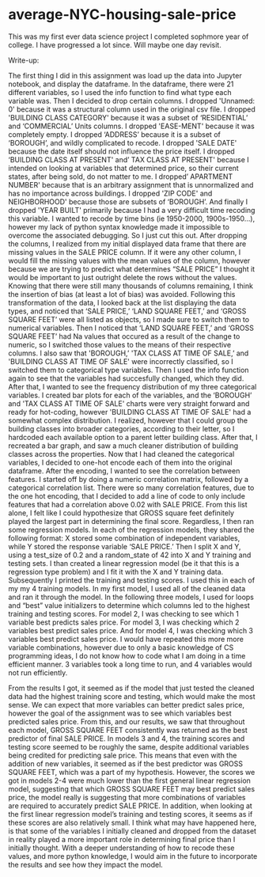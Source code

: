# average-NYC-housing-sale-price


This was my first ever data science project I completed sophmore year of college. I have progressed a lot since. Will maybe one day revisit.



Write-up:

The first thing I did in this assignment was load up the data into Jupyter notebook, and display the dataframe. In the dataframe, there were 21 different variables, so I used the info function to find what type each variable was. Then I decided to drop certain columns. I dropped 'Unnamed: 0' because it was a structural column used in the original csv file. I dropped 'BUILDING CLASS CATEGORY' because it was a subset of ‘RESIDENTIAL’ and ‘COMMERCIAL’ Units columns. I dropped 'EASE-MENT' because it was completely empty. I dropped ‘ADDRESS’ because it is a subset of ‘BOROUGH’, and wildly complicated to recode. I dropped 'SALE DATE' because the date itself should not influence the price itself. I dropped ‘BUILDING CLASS AT PRESENT' and’ TAX CLASS AT PRESENT' because I intended on looking at variables that determined price, so their current states, after being sold, do not matter to me. I dropped’ APARTMENT NUMBER' because that is an arbitrary assignment that is unnormalized and has no importance across buildings. I dropped 'ZIP CODE' and NEIGHBORHOOD' because those are subsets of ‘BOROUGH’. And finally I dropped 'YEAR BUILT' primarily because I had a very difficult time recoding this variable. I wanted to recode by time bins (ie 1950-2000, 1900s-1950…), however my lack of python syntax knowledge made it impossible to overcome the associated debugging. So I just cut this out. After dropping the columns, I realized from my initial displayed data frame that there are missing values in the SALE PRICE column. If it were any other column, I would fill the missing values with the mean values of the column, however because we are trying to predict what determines “SALE PRICE” I thought it would be important to just outright delete the rows without the values. Knowing that there were still many thousands of columns remaining, I think the insertion of bias (at least a lot of bias) was avoided. Following this transformation of the data, I looked back at the list displaying the data types, and noticed that ‘SALE PRICE,’ ‘LAND SQUARE FEET,’ and ‘GROSS SQUARE FEET’  were all listed as objects, so I made sure to switch them to numerical variables. Then I noticed that ‘LAND SQUARE FEET,’ and ‘GROSS SQUARE FEET’  had Na values that occured as a result of the change to numeric, so I switched those values to the means of their respective columns. I also saw that 'BOROUGH,’ 'TAX CLASS AT TIME OF SALE,’ and 'BUILDING CLASS AT TIME OF SALE' were incorrectly classified, so I switched them to categorical type variables. Then I used the info function again to see that the variables had succesfully changed, which they did. After that, I wanted to see the frequency distribution of my three categorical variables. I created bar plots for each of the variables, and the ‘BOROUGH’ and 'TAX CLASS AT TIME OF SALE' charts were very straight forward and ready for hot-coding, however 'BUILDING CLASS AT TIME OF SALE' had a somewhat complex distribution. I realized, however that I could group the building classes into broader categories, according to their letter, so I hardcoded each available option to a parent letter building class. After that, I recreated a bar graph, and saw a much cleaner distribution of building classes across the properties. Now that I had cleaned the categorical variables, I decided to one-hot encode each of them into the original dataframe. After the encoding, I wanted to see the correlation between features. I started off by doing a numeric correlation matrix, followed by a categorical correlation list. There were so many correlation features, due to the one hot encoding, that I decided to add a line of code to only include features that had a correlation above 0.02 with SALE PRICE. From this list alone, I felt like I could hypothesize that GROSS square feet definitely played the largest part in determining the final score. Regardless, I then ran some regression models. In each of the regression models, they shared the following format: X stored some combination of independent variables, while Y stored the response variable ‘SALE PRICE.’ Then I split X and Y, using a test_size of 0.2 and a random_state of 42 into X and Y training and testing sets. I than created a linear regression model (be it that this is a regression type problem) and I fit it with the X and Y training data. Subsequently I printed the training and testing scores. I used this in each of my my 4 training models. In my first model, I used all of the cleaned data and ran it through the model. In the following three models, I used for loops and “best” value initializers to determine which columns led to the highest training and testing scores. For model 2, I was checking to see which 1 variable best predicts sales price. For model 3, I was checking which 2 variables best predict sales price. And for model 4, I was checking which 3 variables best predict sales price. I would have repeated this more more variable combinations, however due to only a basic knowledge of CS programming ideas, I do not know how to code what I am doing in a time efficient manner. 3 variables took a long time to run, and 4 variables would not run efficiently.

From the results I got, it seemed as if the model that just tested the cleaned data had the highest training score and testing, which would make the most sense. We can expect that more variables can better predict sales price, however the goal of the assignment was to see which variables best predicted sales price. From this, and our results, we saw that throughout each model, GROSS SQUARE FEET consistently was returned as the best predictor of final SALE PRICE. In models 3 and 4, the training scores and testing score seemed to be roughly the same, despite additional variables being credited for predicting sale price. This means that even with the addition of new variables, it seemed as if the best  predictor was GROSS SQUARE FEET, which was a part of my hypothesis. However, the scores we got in models 2-4 were much lower than the first general linear regression model, suggesting that which GROSS SQUARE FEET may best predict sales price, the model really is suggesting that more combinations of variables are required to accurately predict SALE PRICE. In addition, when looking at the first linear regression model’s training and testing scores, it seems as if these scores are also relatively small. I think what may have happened here, is that some of the variables I initially cleaned and dropped from the dataset in reality played a more important role in determining final price than I initially thought. With a deeper understanding of how to recode these values, and more python knowledge, I would aim in the future to incorporate the results and see how they impact the model.

